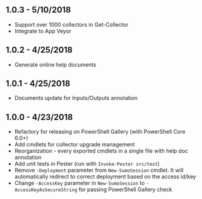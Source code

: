 ## 1.0.3 - 5/10/2018
 - Support over 1000 collectors in Get-Collector
 - Integrate to App Veyor
## 1.0.2 - 4/25/2018
 - Generate online help documents
## 1.0.1 - 4/25/2018
 - Documents update for Inputs/Outputs annotation
## 1.0.0 - 4/23/2018
 - Refactory for releasing on PowerShell Gallery (with PowerShell Core 6.0+)
 - Add cmdlets for collector upgrade management
 - Reorganization - every exported cmdlets in a single file with help doc annotation
 - Add unit tests in Pester (run with `Invoke-Pester src/test`)
 - Remove `-Deployment` parameter from `New-SumoSession` cmdlet. It will automatically redirect to correct deployment based on the access id/key
 - Change `-AccessKey` parameter in `New-SumoSession` to `-AccessKeyAsSecureString` for passing PowerShell Gallery check